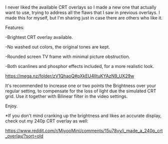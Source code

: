 I never liked the available CRT overlays so I made a new one that actually want to use, trying to address all the flaws that I saw in previous overlays. I made this for myself, but I'm sharing just in case there are others who like it.

Features:

-Brightest CRT overlay available.

-No washed out colors, the original tones are kept.

-Rounded screen TV frame with minimal picture obstruction.

-Both scanlines and phosphor effects included, for a more realistic look.

https://mega.nz/folder/zV1QhaoQ#pXkEU4lItuKYAzN9_UX29w

It's recommended to increase one or two points the Brightness over your regular setting, to compensate for the loss of light due the simulated CRT grid. Use it together with Bilinear filter in the video settings.

Enjoy.

*If you don't mind cranking up the brightness and likes an accurate display, check out my 240p CRT overlay as well:

https://www.reddit.com/r/MiyooMini/comments/15u78vy/i_made_a_240p_crt_overlay/?sort=old